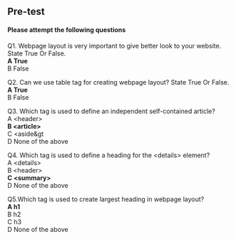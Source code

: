 ## Pre-test
#### Please attempt the following questions

Q1. Webpage layout is very important to give better look to your website. State True Or False.<br>
<b>A  True<br></b>
B   False<br>

Q2. Can we use table tag for creating webpage layout? State True Or False.<br>
<b>A  True<br></b>
B   False<br>

Q3. Which tag is used to define an independent self-contained article?<br>
A  &lt;header&gt;<br>
<b>B  &lt;article&gt;</b><br>
C &lt;aside&gt<br>
D  None of the above<br>

Q4. Which tag is used to define a heading for the &lt;details&gt; element?<br>
A &lt;details&gt; <br>
B  &lt;header&gt;<br>
<b>C  &lt;summary&gt;</b><br>
D  None of the above<br>

Q5.Which tag is used to create largest heading in webpage layout?<br>
<b>A  h1<br></b>
B  h2<br>
C  h3<br>
D  None of the above<br>
